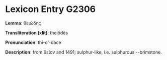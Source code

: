 # Lexicon Entry G2306

**Lemma**: θειώδης

**Transliteration (xlit)**: theiṓdēs

**Pronunciation**: thi-o'-dace

**Description**:
from θεῖον and 1491; sulphur-like, i.e. sulphurous:--brimstone.
